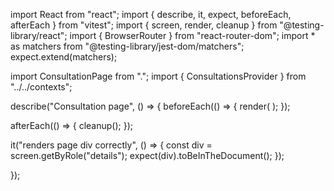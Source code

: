 import React from "react";
import { describe, it, expect, beforeEach, afterEach } from "vitest";
import { screen, render, cleanup } from "@testing-library/react";
import { BrowserRouter } from "react-router-dom";
import * as matchers from "@testing-library/jest-dom/matchers";
expect.extend(matchers);

import ConsultationPage from ".";
import { ConsultationsProvider } from "../../contexts";

describe("Consultation page", () => {
  beforeEach(() => {
    render(
      <BrowserRouter>
        <ConsultationsProvider>
            <ConsultationPage />
        </ConsultationsProvider>
      </BrowserRouter>
    );
  });

  afterEach(() => {
    cleanup();
  });

  it("renders page div correctly", () => {
    const div = screen.getByRole("details");
    expect(div).toBeInTheDocument();
  });


});
